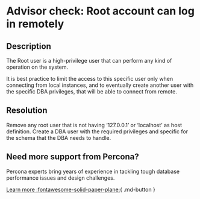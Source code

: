 # Advisor check: Root account can log in remotely

## Description

The Root user is a high-privilege user that can perform any kind of operation on the system.

It is best practice to limit the access to this specific user only when connecting from local instances, 
and to eventually create another user with the specific DBA privileges, that will be able to connect from remote.

## Resolution

Remove any root user that is not having ‘127.0.0.1’ or ‘localhost’ as host definition. Create a DBA user with the required privileges and specific for the schema that the DBA needs to handle.  

## Need more support from Percona?

Percona experts bring years of experience in tackling tough database performance issues and design challenges.

[Learn more :fontawesome-solid-paper-plane:](https://per.co.na/subscribe){ .md-button }
